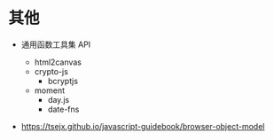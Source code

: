 # 其他

- 通用函数工具集 API
  - html2canvas
  - crypto-js
    - bcryptjs
  - moment
    - day.js
    - date-fns

- https://tsejx.github.io/javascript-guidebook/browser-object-model
